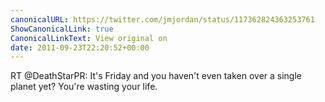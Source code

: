 ```yaml
---
canonicalURL: https://twitter.com/jmjordan/status/117362824363253761
ShowCanonicalLink: true
CanonicalLinkText: View original on
date: 2011-09-23T22:20:52+00:00
---
```

RT @DeathStarPR: It's Friday and you haven't even taken over a single planet yet? You're wasting your life.